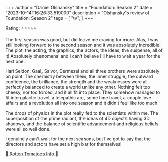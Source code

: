 +++
author = "Daniel Olshansky"
title = "Foundation: Season 2"
date = "2023-10-14T16:26:33.519000"
description = "Olshansky's review of Foundation: Season 2"
tags = [
    "tv",
]
+++

Rating: ⭐⭐⭐⭐⭐

The first season was good, but did leave me craving for more. Alas, I was still looking forward to the second season and it was absolutely incredible! The plot, the acting, the graphics, the actors, the ideas, the suspense, all of it! Absolutely phenomenal and I can't believe I'll have to wait a year for the next one.

Hari Seldon, Gaal, Salvor, Dermezel and all three brothers were absolutely on point. The chemistry between them, the inner struggle, the outward confidence, the brilliance, the strength and the weaknesses were all perfectly balanced to create a world unlike any other. Nothing felt too cheesy, nor too forced, and it all fit into place. They somehow managed to fit intergalactic travel, a telepathic arc, some time travel, a couple love affairs and a revolution all into one season and it didn't feel like too much.

The drops of physics in the plot really fed to the scientists within me. The superposition of the prime radiant, the ideas of 4D objects having 3D shadows, and the balance of scientific advancement and religious beliefs were all so well done.

I genuinely can't wait for the next seasons, but I've got to say that the directors and actors have set a high bar for themselves!

[🍅 Rotten Tomatoes Info 🍅](https://www.rottentomatoes.com//tv/foundation/s02)
